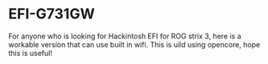 # EFI-G731GW

For anyone who is looking for Hackintosh EFI for ROG strix 3, here is a workable version that can use built in wifi. 
This is uild using opencore, hope this is useful!
